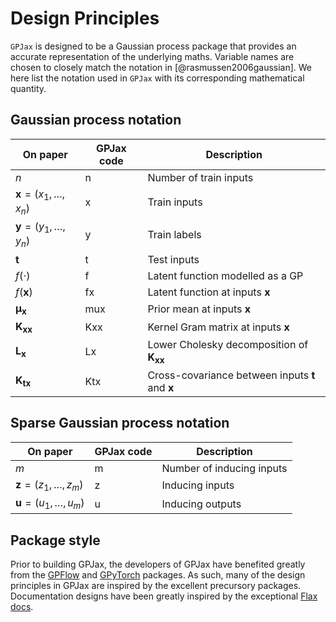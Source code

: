 # Design Principles

`GPJax` is designed to be a Gaussian process package that provides an accurate
representation of the underlying maths. Variable names are chosen to closely
match the notation in [@rasmussen2006gaussian]. We here list the notation used
in `GPJax` with its corresponding mathematical quantity.

## Gaussian process notation

| On paper                                    | GPJax code | Description                                                                     |
| ------------------------------------------- | ---------- | ------------------------------------------------------------------------------- |
| $n$                                         | n          | Number of train inputs                                                          |
| $\boldsymbol{x} = (x_1,\dotsc,x_{n})$       | x          | Train inputs                                                                    |
| $\boldsymbol{y} = (y_1,\dotsc,y_{n})$       | y          | Train labels                                                                    |
| $\boldsymbol{t}$                            | t          | Test inputs                                                                     |
| $f(\cdot)$                                  | f          | Latent function modelled as a GP                                                |
| $f({\boldsymbol{x}})$                       | fx         | Latent function at inputs $\boldsymbol{x}$                                      |
| $\boldsymbol{\mu}_{\boldsymbol{x}}$         | mux         | Prior mean at inputs $\boldsymbol{x}$                                           |
| $\mathbf{K}_{\boldsymbol{x}\boldsymbol{x}}$ | Kxx        | Kernel Gram matrix at inputs $\boldsymbol{x}$                                   |
| $\mathbf{L}_{\boldsymbol{x}}$               | Lx         | Lower Cholesky decomposition of $\boldsymbol{K}_{\boldsymbol{x}\boldsymbol{x}}$ |
| $\mathbf{K}_{\boldsymbol{t}\boldsymbol{x}}$ | Ktx        | Cross-covariance between inputs $\boldsymbol{t}$ and $\boldsymbol{x}$           |

## Sparse Gaussian process notation

| On paper                              | GPJax code | Description               |
| ------------------------------------- | ---------- | ------------------------- |
| $m$                                   | m          | Number of inducing inputs |
| $\boldsymbol{z} = (z_1,\dotsc,z_{m})$ | z          | Inducing inputs           |
| $\boldsymbol{u} = (u_1,\dotsc,u_{m})$ | u          | Inducing outputs          |

## Package style

Prior to building GPJax, the developers of GPJax have benefited greatly from the
[GPFlow](https://github.com/GPflow/GPflow) and
[GPyTorch](https://github.com/cornellius-gp/gpytorch) packages. As such, many of
the design principles in GPJax are inspired by the excellent precursory
packages. Documentation designs have been greatly inspired by the exceptional
[Flax docs](https://flax.readthedocs.io/en/latest/index.html).
